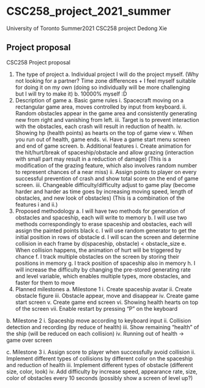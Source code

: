 # CSC258_project_2021_summer
University of Toronto 
Summer2021 CSC258 project
Dedong Xie

## Project proposal
CSC258 Project proposal

1.	The type of project
a.	Individual project
I will do the project myself.
(Why not looking for a partner? Time zone differences + I feel myself suitable for doing it on my own (doing so individually will be more challenging but I will try to make it)
b.	10000% myself :D
2.	Description of game
a.	Basic game rules
i.	Spacecraft moving on a rectangular game area, moves controlled by input from keyboard.
ii.	Random obstacles appear in the game area and consistently generating new from right and vanishing from left.
iii.	Target is to prevent interaction with the obstacles, each crash will result in reduction of health. 
iv.	Showing hp (health points) as hearts on the top of game view
v.	When you run out of health, game ends.
vi.	Have a game start menu screen and end of game screen.
b.	Additional features
i.	Create animation for the hit/hurt/break of spaceship/obstacle and allow grazing (interaction with small part may result in a reduction of damage) (This is a modification of the grazing feature, which also involves random number to represent chances of a near miss)
ii.	Assign points to player on every successful prevention of crash and show total score on the end of game screen.
iii.	Changeable difficulty/difficulty adjust to game play (become harder and harder as time goes by increasing moving speed, length of obstacles, and new look of obstacles) (This is a combination of the features i and ii.)
3.	Proposed methodology
a.	I will have two methods for generation of obstacles and spaceship, each will write to memory
b.	I will use two methods correspondingly to erase spaceship and obstacles, each will assign the painted points black
c.	I will use random generator to get the initial position in rows of obstacle
d.	I will scan the screen and determine collision in each frame by d(spaceship, obstacle) < obstacle_size
e.	When collision happens, the animation of hurt will be triggered by chance
f.	I track multiple obstacles on the screen by storing their positions in memory
g.	I track position of spaceship also in memory
h.	I will increase the difficulty by changing the pre-stored generating rate and level variable, which enables multiple types, more obstacles, and faster for them to move
4.	Planned milestones
a.	Milestone 1
i.	Create spaceship avatar
ii.	Create obstacle figure
iii.	Obstacle appear, move and disappear
iv.	Create game start screen
v.	Create game end screen
vi.	Showing health hearts on top of the screen
vii.	Enable restart by pressing “P” on the keyboard

b.	Milestone 2
i.	Spaceship move according to keyboard input
ii.	Collision detection and recording (by reduce of health)
iii.	Show remaining “health” of the ship (will be reduced on each collision)
iv.	Running out of health -> game over screen

c.	Milestone 3
i.	Assign score to player when successfully avoid collision
ii.	Implement different types of collisions by different color on the spaceship and reduction of health
iii.	Implement different types of obstacle (different size, color, look)
iv.	Add difficulty by increase speed, appearance rate, size, color of obstacles every 10 seconds (possibly show a screen of level up?)
